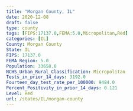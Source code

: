 ```yaml
---
title: "Morgan County, IL"
date: 2020-12-08
draft: false
type: county
tags: [FIPS:17137.0,FEMA:5.0,Micropolitan,Red]
categories: [IL]
County: Morgan County
State: IL
FIPS: 17137.0
FEMA_Region: 5.0
Population: 33658.0
NCHS_Urban_Rural_Classification: Micropolitan
Tests_in_prior_14_days: 3192.0
Fourteen_day_test_rate_per_100000: 9484.0
Percent_Positivity_in_prior_14_days: 0.121
Level: Red
url: /states/IL/morgan-county
---
```



